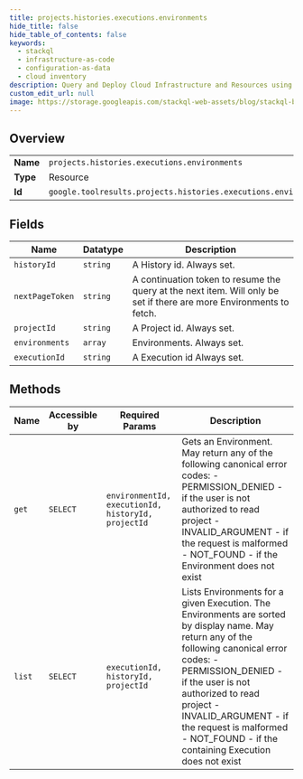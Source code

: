 ```yaml
---
title: projects.histories.executions.environments
hide_title: false
hide_table_of_contents: false
keywords:
  - stackql
  - infrastructure-as-code
  - configuration-as-data
  - cloud inventory
description: Query and Deploy Cloud Infrastructure and Resources using SQL
custom_edit_url: null
image: https://storage.googleapis.com/stackql-web-assets/blog/stackql-blog-post-featured-image.png
---
```

  
    

## Overview
<table><tbody>
<tr><td><b>Name</b></td><td><code>projects.histories.executions.environments</code></td></tr>
<tr><td><b>Type</b></td><td>Resource</td></tr>
<tr><td><b>Id</b></td><td><code>google.toolresults.projects.histories.executions.environments</code></td></tr>
</tbody></table>

## Fields
| Name | Datatype | Description |
| ---- | -------- | ----------- |
| `historyId` | `string` | A History id. Always set. |
| `nextPageToken` | `string` | A continuation token to resume the query at the next item. Will only be set if there are more Environments to fetch. |
| `projectId` | `string` | A Project id. Always set. |
| `environments` | `array` | Environments. Always set. |
| `executionId` | `string` | A Execution id Always set. |
## Methods
| Name | Accessible by | Required Params | Description |
| ---- | ------------- | --------------- | ----------- |
| `get` | `SELECT` | `environmentId, executionId, historyId, projectId` | Gets an Environment. May return any of the following canonical error codes: - PERMISSION_DENIED - if the user is not authorized to read project - INVALID_ARGUMENT - if the request is malformed - NOT_FOUND - if the Environment does not exist |
| `list` | `SELECT` | `executionId, historyId, projectId` | Lists Environments for a given Execution. The Environments are sorted by display name. May return any of the following canonical error codes: - PERMISSION_DENIED - if the user is not authorized to read project - INVALID_ARGUMENT - if the request is malformed - NOT_FOUND - if the containing Execution does not exist |
